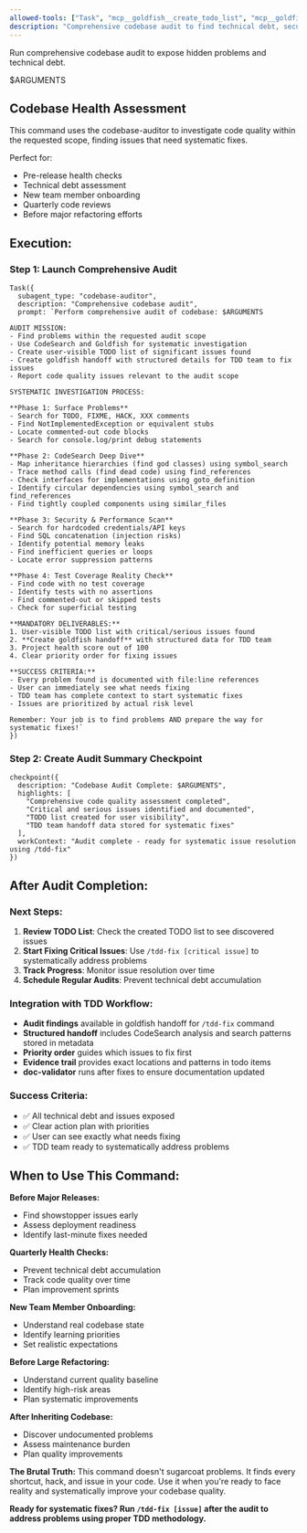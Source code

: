 ```yaml
---
allowed-tools: ["Task", "mcp__goldfish__create_todo_list", "mcp__goldfish__view_todos", "mcp__goldfish__recall", "mcp__codesearch__*"]
description: "Comprehensive codebase audit to find technical debt, security issues, and hidden problems"
---
```


Run comprehensive codebase audit to expose hidden problems and technical debt.

$ARGUMENTS

## Codebase Health Assessment

This command uses the codebase-auditor to investigate code quality within the requested scope, finding issues that need systematic fixes.

Perfect for:
- Pre-release health checks
- Technical debt assessment  
- New team member onboarding
- Quarterly code reviews
- Before major refactoring efforts

## Execution:

### Step 1: Launch Comprehensive Audit
```
Task({
  subagent_type: "codebase-auditor",
  description: "Comprehensive codebase audit",
  prompt: `Perform comprehensive audit of codebase: $ARGUMENTS

AUDIT MISSION:
- Find problems within the requested audit scope
- Use CodeSearch and Goldfish for systematic investigation
- Create user-visible TODO list of significant issues found
- Create goldfish handoff with structured details for TDD team to fix issues
- Report code quality issues relevant to the audit scope

SYSTEMATIC INVESTIGATION PROCESS:

**Phase 1: Surface Problems**
- Search for TODO, FIXME, HACK, XXX comments
- Find NotImplementedException or equivalent stubs
- Locate commented-out code blocks  
- Search for console.log/print debug statements

**Phase 2: CodeSearch Deep Dive**
- Map inheritance hierarchies (find god classes) using symbol_search
- Trace method calls (find dead code) using find_references
- Check interfaces for implementations using goto_definition
- Identify circular dependencies using symbol_search and find_references
- Find tightly coupled components using similar_files

**Phase 3: Security & Performance Scan**
- Search for hardcoded credentials/API keys
- Find SQL concatenation (injection risks)
- Identify potential memory leaks
- Find inefficient queries or loops
- Locate error suppression patterns

**Phase 4: Test Coverage Reality Check**
- Find code with no test coverage
- Identify tests with no assertions
- Find commented-out or skipped tests
- Check for superficial testing

**MANDATORY DELIVERABLES:**
1. User-visible TODO list with critical/serious issues found
2. **Create goldfish handoff** with structured data for TDD team
3. Project health score out of 100
4. Clear priority order for fixing issues

**SUCCESS CRITERIA:**
- Every problem found is documented with file:line references
- User can immediately see what needs fixing
- TDD team has complete context to start systematic fixes
- Issues are prioritized by actual risk level

Remember: Your job is to find problems AND prepare the way for systematic fixes!`
})
```

### Step 2: Create Audit Summary Checkpoint
```
checkpoint({
  description: "Codebase Audit Complete: $ARGUMENTS",
  highlights: [
    "Comprehensive code quality assessment completed",
    "Critical and serious issues identified and documented", 
    "TODO list created for user visibility",
    "TDD team handoff data stored for systematic fixes"
  ],
  workContext: "Audit complete - ready for systematic issue resolution using /tdd-fix"
})
```

## After Audit Completion:

### Next Steps:
1. **Review TODO List**: Check the created TODO list to see discovered issues
2. **Start Fixing Critical Issues**: Use `/tdd-fix [critical issue]` to systematically address problems  
3. **Track Progress**: Monitor issue resolution over time
4. **Schedule Regular Audits**: Prevent technical debt accumulation

### Integration with TDD Workflow:
- **Audit findings** available in goldfish handoff for `/tdd-fix` command
- **Structured handoff** includes CodeSearch analysis and search patterns stored in metadata
- **Priority order** guides which issues to fix first
- **Evidence trail** provides exact locations and patterns in todo items
- **doc-validator** runs after fixes to ensure documentation updated

### Success Criteria:
- ✅ All technical debt and issues exposed
- ✅ Clear action plan with priorities
- ✅ User can see exactly what needs fixing
- ✅ TDD team ready to systematically address problems

## When to Use This Command:

**Before Major Releases:**
- Find showstopper issues early
- Assess deployment readiness
- Identify last-minute fixes needed

**Quarterly Health Checks:**
- Prevent technical debt accumulation
- Track code quality over time
- Plan improvement sprints

**New Team Member Onboarding:**
- Understand real codebase state
- Identify learning priorities
- Set realistic expectations

**Before Large Refactoring:**
- Understand current quality baseline
- Identify high-risk areas
- Plan systematic improvements

**After Inheriting Codebase:**
- Discover undocumented problems
- Assess maintenance burden
- Plan quality improvements

**The Brutal Truth:**
This command doesn't sugarcoat problems. It finds every shortcut, hack, and issue in your code. Use it when you're ready to face reality and systematically improve your codebase quality.

**Ready for systematic fixes? Run `/tdd-fix [issue]` after the audit to address problems using proper TDD methodology.**
